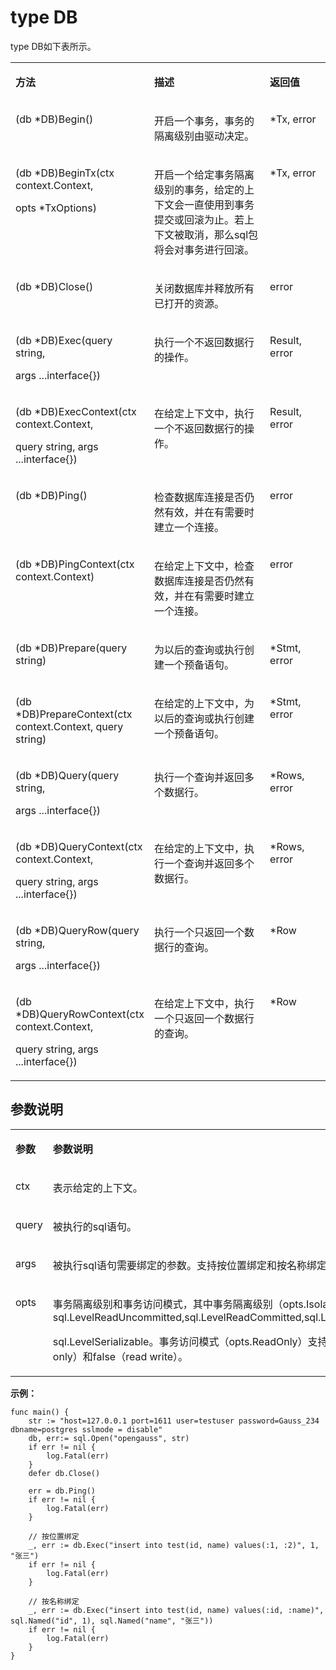 # type DB<a name="ZH-CN_TOPIC_0000001232409220"></a>

type DB如下表所示。

<a name="table1769731053615"></a>
<table><tbody><tr id="row11759141043612"><td class="cellrowborder" valign="top" width="36.78%"><p id="p87591010123613"><a name="p87591010123613"></a><a name="p87591010123613"></a><strong id="b8759111083615"><a name="b8759111083615"></a><a name="b8759111083615"></a>方法</strong></p>
</td>
<td class="cellrowborder" valign="top" width="42.86%"><p id="p1175919100368"><a name="p1175919100368"></a><a name="p1175919100368"></a><strong id="b1675921013615"><a name="b1675921013615"></a><a name="b1675921013615"></a>描述</strong></p>
</td>
<td class="cellrowborder" valign="top" width="20.36%"><p id="p157591910113611"><a name="p157591910113611"></a><a name="p157591910113611"></a><strong id="b7759111017366"><a name="b7759111017366"></a><a name="b7759111017366"></a>返回值</strong></p>
</td>
</tr>
<tr id="row117591010173617"><td class="cellrowborder" valign="top" width="36.78%"><p id="p5759131023615"><a name="p5759131023615"></a><a name="p5759131023615"></a>(db *DB)Begin()</p>
</td>
<td class="cellrowborder" valign="top" width="42.86%"><p id="p57591710183619"><a name="p57591710183619"></a><a name="p57591710183619"></a>开启一个事务，事务的隔离级别由驱动决定。</p>
</td>
<td class="cellrowborder" valign="top" width="20.36%"><p id="p276011100361"><a name="p276011100361"></a><a name="p276011100361"></a>*Tx, error</p>
</td>
</tr>
<tr id="row13760210103611"><td class="cellrowborder" valign="top" width="36.78%"><p id="p18760810103610"><a name="p18760810103610"></a><a name="p18760810103610"></a>(db *DB)BeginTx(ctx context.Context,</p>
<p id="p167601810193615"><a name="p167601810193615"></a><a name="p167601810193615"></a>opts *TxOptions)</p>
</td>
<td class="cellrowborder" valign="top" width="42.86%"><p id="p19760121033611"><a name="p19760121033611"></a><a name="p19760121033611"></a>开启一个给定事务隔离级别的事务，给定的上下文会一直使用到事务提交或回滚为止。若上下文被取消，那么sql包将会对事务进行回滚。</p>
</td>
<td class="cellrowborder" valign="top" width="20.36%"><p id="p37601510103615"><a name="p37601510103615"></a><a name="p37601510103615"></a>*Tx, error</p>
</td>
</tr>
<tr id="row9760161016362"><td class="cellrowborder" valign="top" width="36.78%"><p id="p576041033617"><a name="p576041033617"></a><a name="p576041033617"></a>(db *DB)Close()</p>
</td>
<td class="cellrowborder" valign="top" width="42.86%"><p id="p1676013106361"><a name="p1676013106361"></a><a name="p1676013106361"></a>关闭数据库并释放所有已打开的资源。</p>
</td>
<td class="cellrowborder" valign="top" width="20.36%"><p id="p476019105362"><a name="p476019105362"></a><a name="p476019105362"></a>error</p>
</td>
</tr>
<tr id="row157609105368"><td class="cellrowborder" valign="top" width="36.78%"><p id="p2076091014360"><a name="p2076091014360"></a><a name="p2076091014360"></a>(db *DB)Exec(query string,</p>
<p id="p77601107366"><a name="p77601107366"></a><a name="p77601107366"></a>args ...interface{})</p>
</td>
<td class="cellrowborder" valign="top" width="42.86%"><p id="p19760121053619"><a name="p19760121053619"></a><a name="p19760121053619"></a>执行一个不返回数据行的操作。</p>
</td>
<td class="cellrowborder" valign="top" width="20.36%"><p id="p3760111063615"><a name="p3760111063615"></a><a name="p3760111063615"></a>Result, error</p>
</td>
</tr>
<tr id="row776013100363"><td class="cellrowborder" valign="top" width="36.78%"><p id="p13760101017365"><a name="p13760101017365"></a><a name="p13760101017365"></a>(db *DB)ExecContext(ctx context.Context,</p>
<p id="p1776017105362"><a name="p1776017105362"></a><a name="p1776017105362"></a>query string, args ...interface{})</p>
</td>
<td class="cellrowborder" valign="top" width="42.86%"><p id="p147601210193619"><a name="p147601210193619"></a><a name="p147601210193619"></a>在给定上下文中，执行一个不返回数据行的操作。</p>
</td>
<td class="cellrowborder" valign="top" width="20.36%"><p id="p157601410133618"><a name="p157601410133618"></a><a name="p157601410133618"></a>Result, error</p>
</td>
</tr>
<tr id="row6760210193615"><td class="cellrowborder" valign="top" width="36.78%"><p id="p9760201033615"><a name="p9760201033615"></a><a name="p9760201033615"></a>(db *DB)Ping()</p>
</td>
<td class="cellrowborder" valign="top" width="42.86%"><p id="p1876061013368"><a name="p1876061013368"></a><a name="p1876061013368"></a>检查数据库连接是否仍然有效，并在有需要时建立一个连接。</p>
</td>
<td class="cellrowborder" valign="top" width="20.36%"><p id="p2760010173614"><a name="p2760010173614"></a><a name="p2760010173614"></a>error</p>
</td>
</tr>
<tr id="row97601105366"><td class="cellrowborder" valign="top" width="36.78%"><p id="p1576012103366"><a name="p1576012103366"></a><a name="p1576012103366"></a>(db *DB)PingContext(ctx context.Context)</p>
</td>
<td class="cellrowborder" valign="top" width="42.86%"><p id="p3760810183611"><a name="p3760810183611"></a><a name="p3760810183611"></a>在给定上下文中，检查数据库连接是否仍然有效，并在有需要时建立一个连接。</p>
</td>
<td class="cellrowborder" valign="top" width="20.36%"><p id="p19760610203614"><a name="p19760610203614"></a><a name="p19760610203614"></a>error</p>
</td>
</tr>
<tr id="row15760131093611"><td class="cellrowborder" valign="top" width="36.78%"><p id="p776014106364"><a name="p776014106364"></a><a name="p776014106364"></a>(db *DB)Prepare(query string)</p>
</td>
<td class="cellrowborder" valign="top" width="42.86%"><p id="p207601710183610"><a name="p207601710183610"></a><a name="p207601710183610"></a>为以后的查询或执行创建一个预备语句。</p>
</td>
<td class="cellrowborder" valign="top" width="20.36%"><p id="p157601410183614"><a name="p157601410183614"></a><a name="p157601410183614"></a>*Stmt, error</p>
</td>
</tr>
<tr id="row976011103365"><td class="cellrowborder" valign="top" width="36.78%"><p id="p8760161043614"><a name="p8760161043614"></a><a name="p8760161043614"></a>(db *DB)PrepareContext(ctx context.Context, query string)</p>
</td>
<td class="cellrowborder" valign="top" width="42.86%"><p id="p12760151033619"><a name="p12760151033619"></a><a name="p12760151033619"></a>在给定的上下文中，为以后的查询或执行创建一个预备语句。</p>
</td>
<td class="cellrowborder" valign="top" width="20.36%"><p id="p1676012109364"><a name="p1676012109364"></a><a name="p1676012109364"></a>*Stmt, error</p>
</td>
</tr>
<tr id="row7760191043619"><td class="cellrowborder" valign="top" width="36.78%"><p id="p7760191023613"><a name="p7760191023613"></a><a name="p7760191023613"></a>(db *DB)Query(query string,</p>
<p id="p1076091083615"><a name="p1076091083615"></a><a name="p1076091083615"></a>args ...interface{})</p>
</td>
<td class="cellrowborder" valign="top" width="42.86%"><p id="p147601910133617"><a name="p147601910133617"></a><a name="p147601910133617"></a>执行一个查询并返回多个数据行。</p>
</td>
<td class="cellrowborder" valign="top" width="20.36%"><p id="p11760210123611"><a name="p11760210123611"></a><a name="p11760210123611"></a>*Rows, error</p>
</td>
</tr>
<tr id="row276020105361"><td class="cellrowborder" valign="top" width="36.78%"><p id="p1376051083617"><a name="p1376051083617"></a><a name="p1376051083617"></a>(db *DB)QueryContext(ctx context.Context,</p>
<p id="p476021020360"><a name="p476021020360"></a><a name="p476021020360"></a>query string, args ...interface{})</p>
</td>
<td class="cellrowborder" valign="top" width="42.86%"><p id="p97601104361"><a name="p97601104361"></a><a name="p97601104361"></a>在给定的上下文中，执行一个查询并返回多个数据行。</p>
</td>
<td class="cellrowborder" valign="top" width="20.36%"><p id="p177602102368"><a name="p177602102368"></a><a name="p177602102368"></a>*Rows, error</p>
</td>
</tr>
<tr id="row076021019363"><td class="cellrowborder" valign="top" width="36.78%"><p id="p19761710143617"><a name="p19761710143617"></a><a name="p19761710143617"></a>(db *DB)QueryRow(query string,</p>
<p id="p11761710193611"><a name="p11761710193611"></a><a name="p11761710193611"></a>args ...interface{})</p>
</td>
<td class="cellrowborder" valign="top" width="42.86%"><p id="p11761310183618"><a name="p11761310183618"></a><a name="p11761310183618"></a>执行一个只返回一个数据行的查询。</p>
</td>
<td class="cellrowborder" valign="top" width="20.36%"><p id="p37613104366"><a name="p37613104366"></a><a name="p37613104366"></a>*Row</p>
</td>
</tr>
<tr id="row776171018362"><td class="cellrowborder" valign="top" width="36.78%"><p id="p19761111017366"><a name="p19761111017366"></a><a name="p19761111017366"></a>(db *DB)QueryRowContext(ctx context.Context,</p>
<p id="p676161063611"><a name="p676161063611"></a><a name="p676161063611"></a>query string, args ...interface{})</p>
</td>
<td class="cellrowborder" valign="top" width="42.86%"><p id="p11761101014362"><a name="p11761101014362"></a><a name="p11761101014362"></a>在给定上下文中，执行一个只返回一个数据行的查询。</p>
</td>
<td class="cellrowborder" valign="top" width="20.36%"><p id="p6761810113618"><a name="p6761810113618"></a><a name="p6761810113618"></a>*Row</p>
</td>
</tr>
</tbody>
</table>

## 参数说明<a name="section76542338146"></a>

<a name="table07121410173613"></a>
<table><tbody><tr id="row107611510133611"><td class="cellrowborder" valign="top" width="22.2%"><p id="p2076118106363"><a name="p2076118106363"></a><a name="p2076118106363"></a><strong id="b8761410153614"><a name="b8761410153614"></a><a name="b8761410153614"></a>参数</strong></p>
</td>
<td class="cellrowborder" valign="top" width="77.8%"><p id="p576118103369"><a name="p576118103369"></a><a name="p576118103369"></a><strong id="b1976115105366"><a name="b1976115105366"></a><a name="b1976115105366"></a>参数说明</strong></p>
</td>
</tr>
<tr id="row87611510133616"><td class="cellrowborder" valign="top" width="22.2%"><p id="p2761131010369"><a name="p2761131010369"></a><a name="p2761131010369"></a>ctx</p>
</td>
<td class="cellrowborder" valign="top" width="77.8%"><p id="p176181012364"><a name="p176181012364"></a><a name="p176181012364"></a>表示给定的上下文。</p>
</td>
</tr>
<tr id="row1761410103611"><td class="cellrowborder" valign="top" width="22.2%"><p id="p476121017363"><a name="p476121017363"></a><a name="p476121017363"></a>query</p>
</td>
<td class="cellrowborder" valign="top" width="77.8%"><p id="p4761151012365"><a name="p4761151012365"></a><a name="p4761151012365"></a>被执行的sql语句。</p>
</td>
</tr>
<tr id="row20761131017368"><td class="cellrowborder" valign="top" width="22.2%"><p id="p77619103368"><a name="p77619103368"></a><a name="p77619103368"></a>args</p>
</td>
<td class="cellrowborder" valign="top" width="77.8%"><p id="p16761131015364"><a name="p16761131015364"></a><a name="p16761131015364"></a>被执行sql语句需要绑定的参数。支持按位置绑定和按名称绑定，详情见如下示例。</p>
</td>
</tr>
<tr id="row13761210123610"><td class="cellrowborder" valign="top" width="22.2%"><p id="p107618101366"><a name="p107618101366"></a><a name="p107618101366"></a>opts</p>
</td>
<td class="cellrowborder" valign="top" width="77.8%"><p id="p1076116100366"><a name="p1076116100366"></a><a name="p1076116100366"></a>事务隔离级别和事务访问模式，其中事务隔离级别（opts.Isolation）支持范围为sql.LevelReadUncommitted,sql.LevelReadCommitted,sql.LevelRepeatableRead,</p>
<p id="p13761110183620"><a name="p13761110183620"></a><a name="p13761110183620"></a>sql.LevelSerializable。事务访问模式（opts.ReadOnly）支持范围为true（read only）和false（read write）。</p>
</td>
</tr>
</tbody>
</table>

**示例：**

```
func main() {
	str := "host=127.0.0.1 port=1611 user=testuser password=Gauss_234 dbname=postgres sslmode = disable"
	db, err:= sql.Open("opengauss", str)
	if err != nil {
		log.Fatal(err)
	}
	defer db.Close()

	err = db.Ping()
	if err != nil {
		log.Fatal(err)
	}

	// 按位置绑定
	_, err := db.Exec("insert into test(id, name) values(:1, :2)", 1, "张三")
	if err != nil {
		log.Fatal(err)
	}

	// 按名称绑定
	_, err := db.Exec("insert into test(id, name) values(:id, :name)", sql.Named("id", 1), sql.Named("name", "张三"))
	if err != nil {
		log.Fatal(err)
	}
}
```

